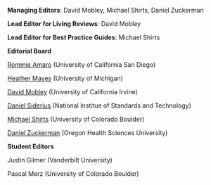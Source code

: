 **Managing Editors**: David Mobley, Michael Shirts, Daniel Zuckerman

**Lead Editor for Living Reviews**: David Mobley

**Lead Editor for Best Practice Guides**: Michael Shirts

**Editorial Board**

[Rommie Amaro](https://amarolab.ucsd.edu/) (University of California San Diego)

[Heather Mayes](http://cheresearch.engin.umich.edu/mayes/team/) (University of Michigan)

[David Mobley](https://mobleylab.org/) (University of California Irvine)

[Daniel Siderius](https://www.nist.gov/people/daniel-siderius) (National Institue of Standards and Technology)

[Michael Shirts](https://www.colorado.edu/lab/shirtsgroup/) (University of Colorado Boulder)

[Daniel Zuckerman](http://www.ohsuwelcome.com/xd/education/schools/school-of-medicine/departments/basic-science-departments/biomedical-engineering/bme-labs/zuckerman-lab/index.cfm) (Oregon Health Sciences University)

**Student Editors**

Justin Gilmer (Vanderbilt University)

Pascal Merz (University of Colorado Boulder)
